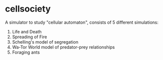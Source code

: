 # cellsociety
A simulator to study "cellular automaton", consists of 5 different simulations:
1. Life and Death
2. Spreading of Fire
3. Schelling's model of segregation
4. Wa-Tor World model of predator-prey relationships
5. Foraging ants
